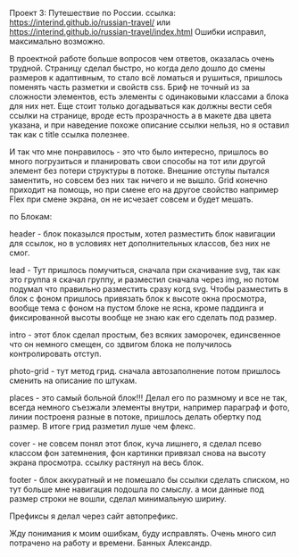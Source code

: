 Проект 3: Путешествие по России. ссылка: https://interind.github.io/russian-travel/ или https://interind.github.io/russian-travel/index.html
Ошибки исправил, максимально возможно.

В проектной работе больше вопросов чем ответов, оказалась очень трудной.
Страницу сделал быстро, но когда дело дошло до смены размеров к адаптивным, то стало всё ломаться и рушиться,
пришлось поменять часть разметки и свойств css.
Бриф не точный из за сложности элементов, есть элементы с одинаковыми классами а блока для них нет.
Еще стоит только догадываться как должны вести себя ссылки на странице, вроде есть прозрачность а в макете два цвета указана, и при 
наведение похоже описание ссылки нельзя, но я оставил так как с title ссылка полезнее. 

И так что мне понравилось - это что было интересно, пришлось во много погрузиться и планировать свои способы на тот или другой элемент 
без потери структуры в потоке.
Внешние отступы пытался заментить, но совсем без них так ничего и не вышло.
Grid конечно приходит на помощь, но при смене его на другое свойство например Flex при смене экрана, он не исчезает совсем и будет мешать.

по Блокам:

header - блок показылся простым, хотел разместить блок навигации для ссылок, но в условиях нет дополнительных классов, без них не смог.

lead - Тут пришлось помучиться, сначала при скачивание svg, так как это группа я скачал группу, и разместил сначала через img, но потом подумал что 
правильно разместить сразу когд svg. Чтобы разместить в блок с фоном пришлось привязать блок к высоте окна просмотра, вообще тема с фоном на пустом блоке не ясна, кроме паддинга и фиксированной высоты вообще не знаю как его сделать под размер.

intro - этот блок сделал простым, без всяких заморочек, единсвенное что он немного смещен, со здвигом блока не получилось контролировать отступ.

photo-grid - тут метод грид. сначала автозаполнение потом пришлось сменить на описание по штукам.

places - это самый больной блок!!! Делал его по размному и все не так, всегда немного съезжали элементы внутри, например параграф и фото, линии построеня разные в потоке, пришлось делать обертку под размер. В итоге грид разметил луше чем флекс.

cover - не совсем понял этот блок, куча лишнего, я сделал псево классом фон затемнения, фон картинки привязал снова на высоту экрана просмотра.
ссылку растянул на весь блок.

footer - блок аккуратный и не помешало бы ссылки сделать списком, но тут больше мне навигация подошла по смыслу. а мои данные под размер строки не вошли, сделал минимальную ширину.

Префиксы я делал через сайт автопрефикс. 

Жду понимания к моим ошибкам, буду исправлять. Очень много сил потрачено на работу и времени. Банных Александр.